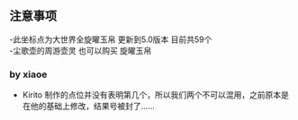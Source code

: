 ## 注意事项
-此坐标点为大世界全旋曜玉帛 更新到5.0版本  目前共59个  
-尘歌壶的周游壶灵 也可以购买 旋曜玉帛

### by xiaoe
- Kirito 制作的点位并没有表明第几个，所以我们两个不可以混用，之前原本是在他的基础上修改，结果号被封了......

